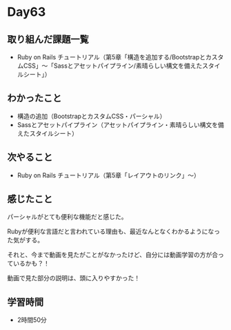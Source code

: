 # Day63
## 取り組んだ課題一覧
- Ruby on Rails チュートリアル（第5章「構造を追加する/BootstrapとカスタムCSS」〜「Sassとアセットパイプライン/素晴らしい構文を備えたスタイルシート」）
## わかったこと
- 構造の追加（BootstrapとカスタムCSS・パーシャル）
- Sassとアセットパイプライン（アセットパイプライン・素晴らしい構文を備えたスタイルシート）
## 次やること
- Ruby on Rails チュートリアル（第5章「レイアウトのリンク」〜）
## 感じたこと
パーシャルがとても便利な機能だと感じた。
 
Rubyが便利な言語だと言われている理由も、最近なんとなくわかるようになった気がする。
 
それと、今まで動画を見たがことがなかったけど、自分には動画学習の方が合っているかも？！
 
動画で見た部分の説明は、頭に入りやすかった！
## 学習時間
- 2時間50分
